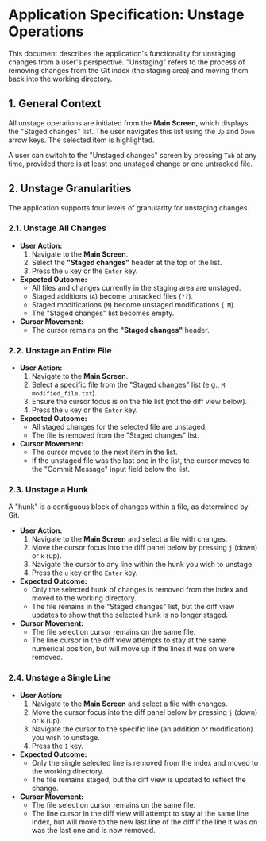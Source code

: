 # Application Specification: Unstage Operations

This document describes the application's functionality for unstaging changes from a user's perspective. "Unstaging" refers to the process of removing changes from the Git index (the staging area) and moving them back into the working directory.

## 1. General Context

All unstage operations are initiated from the **Main Screen**, which displays the "Staged changes" list. The user navigates this list using the `Up` and `Down` arrow keys. The selected item is highlighted.

A user can switch to the "Unstaged changes" screen by pressing `Tab` at any time, provided there is at least one unstaged change or one untracked file.

## 2. Unstage Granularities

The application supports four levels of granularity for unstaging changes.

### 2.1. Unstage All Changes

- **User Action:**
  1. Navigate to the **Main Screen**.
  2. Select the **"Staged changes"** header at the top of the list.
  3. Press the `u` key or the `Enter` key.
- **Expected Outcome:**
  - All files and changes currently in the staging area are unstaged.
  - Staged additions (`A`) become untracked files (`??`).
  - Staged modifications (`M`) become unstaged modifications (` M`).
  - The "Staged changes" list becomes empty.
- **Cursor Movement:**
  - The cursor remains on the **"Staged changes"** header.

### 2.2. Unstage an Entire File

- **User Action:**
  1. Navigate to the **Main Screen**.
  2. Select a specific file from the "Staged changes" list (e.g., `M  modified_file.txt`).
  3. Ensure the cursor focus is on the file list (not the diff view below).
  4. Press the `u` key or the `Enter` key.
- **Expected Outcome:**
  - All staged changes for the selected file are unstaged.
  - The file is removed from the "Staged changes" list.
- **Cursor Movement:**
  - The cursor moves to the next item in the list.
  - If the unstaged file was the last one in the list, the cursor moves to the "Commit Message" input field below the list.

### 2.3. Unstage a Hunk

A "hunk" is a contiguous block of changes within a file, as determined by Git.

- **User Action:**
  1. Navigate to the **Main Screen** and select a file with changes.
  2. Move the cursor focus into the diff panel below by pressing `j` (down) or `k` (up).
  3. Navigate the cursor to any line within the hunk you wish to unstage.
  4. Press the `u` key or the `Enter` key.
- **Expected Outcome:**
  - Only the selected hunk of changes is removed from the index and moved to the working directory.
  - The file remains in the "Staged changes" list, but the diff view updates to show that the selected hunk is no longer staged.
- **Cursor Movement:**
  - The file selection cursor remains on the same file.
  - The line cursor in the diff view attempts to stay at the same numerical position, but will move up if the lines it was on were removed.

### 2.4. Unstage a Single Line

- **User Action:**
  1. Navigate to the **Main Screen** and select a file with changes.
  2. Move the cursor focus into the diff panel below by pressing `j` (down) or `k` (up).
  3. Navigate the cursor to the specific line (an addition or modification) you wish to unstage.
  4. Press the `1` key.
- **Expected Outcome:**
  - Only the single selected line is removed from the index and moved to the working directory.
  - The file remains staged, but the diff view is updated to reflect the change.
- **Cursor Movement:**
  - The file selection cursor remains on the same file.
  - The line cursor in the diff view will attempt to stay at the same line index, but will move to the new last line of the diff if the line it was on was the last one and is now removed.